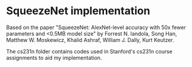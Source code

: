 # SqueezeNet implementation

Based on the paper "SqueezeNet: AlexNet-level accuracy with 50x fewer parameters and <0.5MB model size" by Forrest N. Iandola, Song Han, Matthew W. Moskewicz, Khalid Ashraf, William J. Dally, Kurt Keutzer. 

The cs231n folder contains codes used in Stanford's cs231n course assignments to aid my implementation. 
